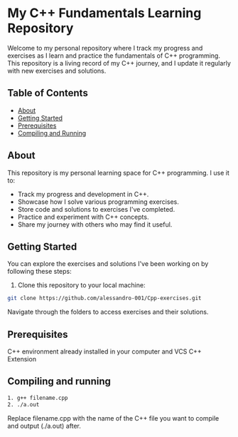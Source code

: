 # My C++ Fundamentals Learning Repository

Welcome to my personal repository where I track my progress and exercises as I learn and practice the fundamentals of C++ programming. This repository is a living record of my C++ journey, and I update it regularly with new exercises and solutions.

## Table of Contents

- [About](#about)
- [Getting Started](#getting-started)
- [Prerequisites](#prerequisites)
- [Compiling and Running](#compiling-and-running)

## About
This repository is my personal learning space for C++ programming. I use it to:

- Track my progress and development in C++.
- Showcase how I solve various programming exercises.
- Store code and solutions to exercises I've completed.
- Practice and experiment with C++ concepts.
- Share my journey with others who may find it useful.

## Getting Started

You can explore the exercises and solutions I've been working on by following these steps:

1. Clone this repository to your local machine:

```bash
git clone https://github.com/alessandro-001/Cpp-exercises.git
```
Navigate through the folders to access exercises and their solutions.

## Prerequisites
C++ environment already installed in your computer and VCS C++ Extension

## Compiling and running

```bash
1. g++ filename.cpp 
2. ./a.out
```
Replace filename.cpp with the name of the C++ file you want to compile and output (./a.out) after. 



